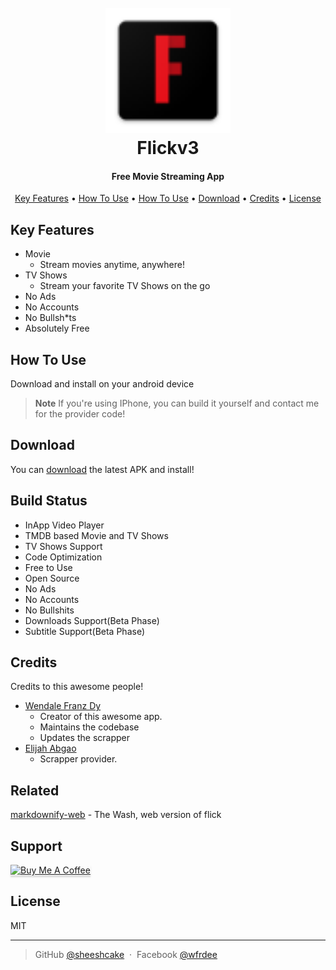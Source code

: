
<h1 align="center">
  <br>
  <a href="#"><img src="https://github.com/sheeshcake/Flickv3/blob/766214ad550ab82a226faa6c8db538c21899fc58/android/app/src/main/res/mipmap-hdpi/ic_launcher.png" alt="Flickv3" width="200"></a>
  <br>
  Flickv3
  <br>
</h1>

<h4 align="center">Free Movie Streaming App</h4>

<!-- <p align="center">
  <a href="https://badge.fury.io/js/electron-markdownify">
    <img src="https://badge.fury.io/js/electron-markdownify.svg"
         alt="Gitter">
  </a>
  <a href="https://gitter.im/amitmerchant1990/electron-markdownify"><img src="https://badges.gitter.im/amitmerchant1990/electron-markdownify.svg"></a>
  <a href="https://saythanks.io/to/bullredeyes@gmail.com">
      <img src="https://img.shields.io/badge/SayThanks.io-%E2%98%BC-1EAEDB.svg">
  </a>
  <a href="https://www.paypal.me/AmitMerchant">
    <img src="https://img.shields.io/badge/$-donate-ff69b4.svg?maxAge=2592000&amp;style=flat">
  </a>
</p> -->

<p align="center">
  <a href="#key-features">Key Features</a> •
  <a href="#how-to-use">How To Use</a> •
  <a href="#build-status">How To Use</a> •
  <a href="#download">Download</a> •
  <a href="#credits">Credits</a> •
  <a href="#license">License</a>
</p>

<!-- ![screenshot](https://raw.githubusercontent.com/amitmerchant1990/electron-markdownify/master/app/img/markdownify.gif) -->

## Key Features

* Movie
  - Stream movies anytime, anywhere!
* TV Shows
  - Stream your favorite TV Shows on the go
* No Ads 
* No Accounts
* No Bullsh*ts
* Absolutely Free


## How To Use

Download and install on your android device


> **Note**
> If you're using IPhone, you can build it yourself and contact me for the provider code!


## Download

You can [download](https://github.com/sheeshcake/Flickv3/tree/master/builds/android) the latest APK and install!


## Build Status

* InApp Video Player
* TMDB based Movie and TV Shows
* TV Shows Support
* Code Optimization
* Free to Use
* Open Source
* No Ads
* No Accounts
* No Bullshits
* Downloads Support(Beta Phase)
* Subtitle Support(Beta Phase)

## Credits

Credits to this awesome people!

- [Wendale Franz Dy](https://github.com/sheeshcake)
    - Creator of this awesome app.
    - Maintains the codebase
    - Updates the scrapper
- [Elijah Abgao](https://github.com/skeltonmod)
    - Scrapper provider.


## Related

[markdownify-web](https://github.com/skeltonmod) - The Wash, web version of flick

## Support

<a href="https://www.paypal.com/paypalme/wfrdee" target="_blank"><img src="https://www.buymeacoffee.com/assets/img/custom_images/purple_img.png" alt="Buy Me A Coffee" style="height: 41px !important;width: 174px !important;box-shadow: 0px 3px 2px 0px rgba(190, 190, 190, 0.5) !important;-webkit-box-shadow: 0px 3px 2px 0px rgba(190, 190, 190, 0.5) !important;" ></a>



## License

MIT

---

> GitHub [@sheeshcake](https://github.com/sheeshcake) &nbsp;&middot;&nbsp;
> Facebook [@wfrdee](https://facebook.com/wfrdee)

